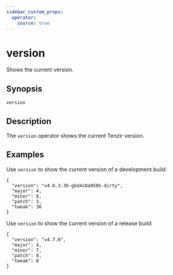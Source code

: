 ```yaml
---
sidebar_custom_props:
  operator:
    source: true
---
```


# version

Shows the current version.

## Synopsis

```
version
```

## Description

The `version` operator shows the current Tenzir version.

## Examples

Use `version` to show the current version of a development build:

```
{
  "version": "v4.6.3-36-gbd4c8a058b-dirty",
  "major": 4,
  "minor": 6,
  "patch": 3,
  "tweak": 36
}
```

Use `version` to show the current version of a release build:

```
{
  "version": "v4.7.0",
  "major": 4,
  "minor": 7,
  "patch": 0,
  "tweak": 0
}
```
